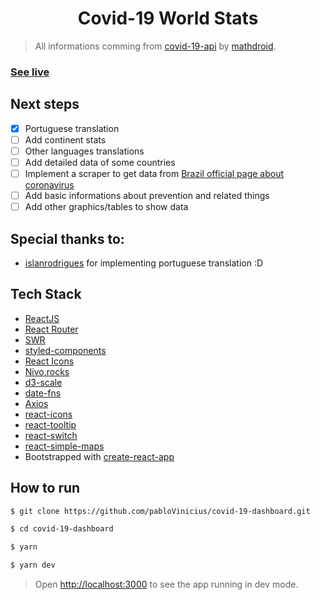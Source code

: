 <h1 align="center">
  Covid-19 World Stats
</h1>

> All informations comming from [covid-19-api](https://github.com/mathdroid/covid-19-api) by [mathdroid](https://github.com/mathdroid).

### [See live](https://covid19.data.eti.br)

## Next steps
- [x] Portuguese translation
- [ ] Add continent stats
- [ ] Other languages translations
- [ ] Add detailed data of some countries
- [ ] Implement a scraper to get data from [Brazil official page about coronavirus](http://plataforma.saude.gov.br/novocoronavirus/#COVID-19-brazil)
- [ ] Add basic informations about prevention and related things
- [ ] Add other graphics/tables to show data

## Special thanks to:
 - [islanrodrigues](https://github.com/islanrodrigues) for implementing portuguese translation :D

## Tech Stack
-  [ReactJS](https://github.com/facebook/react)
-  [React Router](https://github.com/ReactTraining/react-router)
-  [SWR](https://github.com/zeit/swr)
-  [styled-components](https://github.com/styled-components/styled-components)
-  [React Icons](https://github.com/react-icons/react-icons)
-  [Nivo.rocks](https://nivo.rocks/)
-  [d3-scale](https://github.com/d3/d3-scale)
-  [date-fns](https://github.com/date-fns/date-fns)
-  [Axios](https://github.com/axios/axios)
-  [react-icons](https://github.com/react-icons/react-icons)
-  [react-tooltip](https://github.com/wwayne/react-tooltip)
-  [react-switch](https://github.com/markusenglund/react-switch)
-  [react-simple-maps](https://github.com/zcreativelabs/react-simple-maps)
-  Bootstrapped with  [create-react-app](https://github.com/facebook/create-react-app)

## How to run

```bash
$ git clone https://github.com/pabloVinicius/covid-19-dashboard.git

$ cd covid-19-dashboard

$ yarn

$ yarn dev
```

> Open [http://localhost:3000](http://localhost:3000) to see the app running in dev mode.<br>
